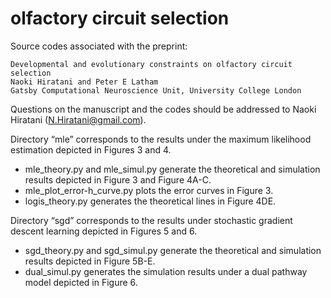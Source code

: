 # olfactory circuit selection
Source codes associated with the preprint: 
```
Developmental and evolutionary constraints on olfactory circuit selection
Naoki Hiratani and Peter E Latham
Gatsby Computational Neuroscience Unit, University College London
```

Questions on the manuscript and the codes should be addressed to Naoki Hiratani (N.Hiratani@gmail.com).

Directory “mle” corresponds to the results under the maximum likelihood estimation depicted in Figures 3 and 4. 
* mle_theory.py and mle_simul.py generate the theoretical and simulation results depicted in Figure 3 and Figure 4A-C.
* mle_plot_error-h_curve.py plots the error curves in Figure 3. 
* logis_theory.py generates the theoretical lines in Figure 4DE.

Directory “sgd” corresponds to the results under stochastic gradient descent learning depicted in Figures 5 and 6.
* sgd_theory.py and sgd_simul.py generate the theoretical and simulation results depicted in Figure 5B-E.
* dual_simul.py generates the simulation results under a dual pathway model depicted in Figure 6.
